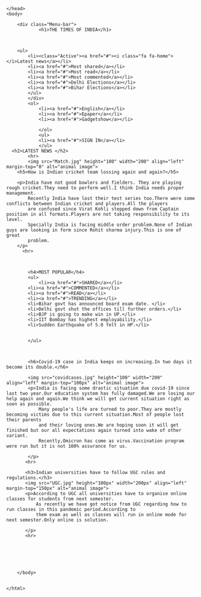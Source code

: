 
<html lang="en">
    <head>
        <meta charset="UTF-8">
        <meta name="viewport" contents="width=device-width,initial-scale=1.0">
        <title>Newspaper webpage</title>
        <link rel="stylesheet" href="design.css">
        
    </head>
    <body>

        <div class="Menu-bar">
                <h1>THE TIMES OF INDIA</h1>
                
            
            
        <ul>
            <li><class="Active"><a href="#"><i class="fa fa-home"></i>Latest news</a></li>
            <li><a href="#">Most shared</a></li>
            <li><a href="#">Most read</a></li>
            <li><a href="#">Most commented</a></li>
            <li><a href="#">Delhi Elections</a></li>
            <li><a href="#">Bihar Elections</a></li>
            </ul>
            </div>
            <ol>
                <li><a href="#">English</a></li>
                <li><a href="#">Epaper</a></li>
                <li><a href="#">Gadgetshow</a></li>

                </ol>
                <ul>
                <li><a href="#">SIGN IN</a></li>
                </ul>
      <h2>LATEST NEWS </h2>
            <hr>
            <img src="Match.jpg" height="100" width="200" align="left" margin-top="0" alt="animal image">
        <h5>How is Indian cricket team lossing again and again?</h5>
        
        <p>India have not good bowlers and fielders. They are playing rough cricket.They need to perform well.I think India needs proper management.
            Recently India have lost their test series too.There were some conflicts between Indian cricket and players.All the players 
            are confused since Virat Kohli stepped down from Captain position in all formats.Players are not taking responsibility to its level.
            Specially India is facing middle order problem.None of Indian guys are looking in form since Rohit sharma injury.This is one of great 
            problem.
        </p>
          <hr>

          

            <h4>MOST POPULAR</h4>
            <ul>
                <li><a href="#">SHARED</a></li>   
            <li><a href="#">COMMENTED</a></li>
            <li><a href="#">READ</a></li>
            <li><a href="#">TRENDING</a></li>
            <li>Bihar govt has announced board exam date. </li>
            <li>Delhi govt shut the offices till further orders.</li>
            <li>BJP is going to make win in UP.</li>
            <li>IIT Bombay has highest employability.</li>
            <li>Sudden Earthquake of 5.0 felt in HP.</li>
        

            </ul>
            
            

            <h6>Covid-19 case in India keeps on increasing.In two days it become its double.</h6>
            
            <img src="covidcases.jpg" height="100" width="200" align="left" margin-top="100px" alt="animal image">
            <p>India is facing some drastic situation due covid-19 since last two year.Our education system has fully damaged.We are losing our help again and again.We think we will get current situation right as soon as possible.
                Many people's life are turned to poor.They are mostly becoming victims due to this current situation.Most of people lost their parents
                and their loving ones.We are hoping soon it will get finished but our all expectations again turned into wake of other variant.
                Recently,Omicron has come as virus.Vaccination program were run but it is not 100% assurance for us.

            </p>
           <hr>
           
           <h3>Indian universities have to follow UGC rules and regulations.</h3>
           <img src="UGC.jpg" height="100px" width="200px" align="left" margin-top="150px" alt="animal image">
           <p>According to UGC all universities have to organise online classes for students from next semester.
               As recently we have got notice from UGC regarding how to run classes in this pandemic period.According to 
               them exam as well as classes will run in online mode for next semester.Only online is solution.

           </p>
           <hr>
           

            
            
        

        </body>
            
    
    </html>
